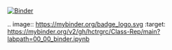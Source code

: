 [![Binder](https://mybinder.org/badge_logo.svg)](https://mybinder.org/v2/gh/hctrgrc/Class-Rep/main?labpath=00_00_binder.ipynb)

.. image:: https://mybinder.org/badge_logo.svg
 :target: https://mybinder.org/v2/gh/hctrgrc/Class-Rep/main?labpath=00_00_binder.ipynb
